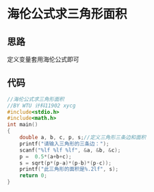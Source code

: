 # 海伦公式求三角形面积
## 思路
  定义变量套用海伦公式即可
## 代码
```c
//海伦公式求三角形面积
//BY WTU 计科11902 xycg
#include<stdio.h>
#include<math.h>
int main()
{
	double a, b, c, p, s;//定义三角形三条边和面积 
	printf("请输入三角形的三条边："); 
	scanf("%lf %lf %lf", &a, &b, &c);
	p =  0.5*(a+b+c);
	s = sqrt(p*(p-a)*(p-b)*(p-c));
	printf("此三角形的面积是%.2lf", s);
	return 0;
}
```

